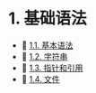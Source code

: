# 1. 基础语法

* 📄 [1.1. 基本语法](siyuan://blocks/20231023235515-f95ttwx)
* 📄 [1.2. 字符串](siyuan://blocks/20231023235701-wga5o3k)
* 📄 [1.3. 指针和引用](siyuan://blocks/20231023235632-qpmuxru)
* 📄 [1.4. 文件](siyuan://blocks/20231023235739-fe88uec)

‍

